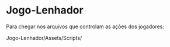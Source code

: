 # Jogo-Lenhador

Para chegar nos arquivos que controlam as ações dos jogadores:

Jogo-Lenhador/Assets/Scripts/
